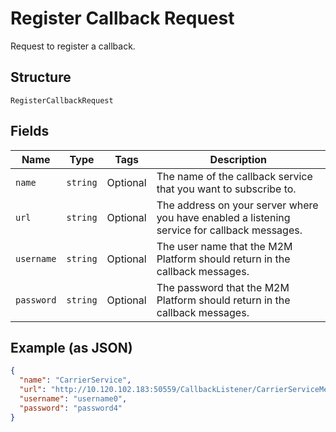 
# Register Callback Request

Request to register a callback.

## Structure

`RegisterCallbackRequest`

## Fields

| Name | Type | Tags | Description |
|  --- | --- | --- | --- |
| `name` | `string` | Optional | The name of the callback service that you want to subscribe to. |
| `url` | `string` | Optional | The address on your server where you have enabled a listening service for callback messages. |
| `username` | `string` | Optional | The user name that the M2M Platform should return in the callback messages. |
| `password` | `string` | Optional | The password that the M2M Platform should return in the callback messages. |

## Example (as JSON)

```json
{
  "name": "CarrierService",
  "url": "http://10.120.102.183:50559/CallbackListener/CarrierServiceMessages.asmx",
  "username": "username0",
  "password": "password4"
}
```

